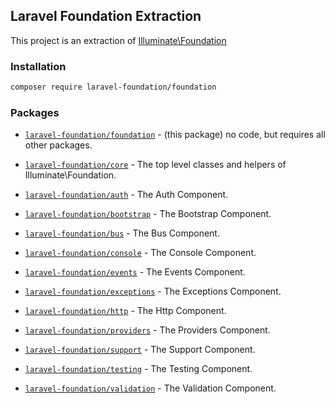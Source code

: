 ## Laravel Foundation Extraction

This project is an extraction of [Illuminate\Foundation](https://github.com/laravel/framework/tree/v5.7.9/src/Illuminate/Foundation)

### Installation

```bash
composer require laravel-foundation/foundation
```

### Packages

* [`laravel-foundation/foundation`](https://github.com/laravel-foundation/foundation) - (this package) no code, but requires all other packages.
* [`laravel-foundation/core`](https://github.com/laravel-foundation/core) - The top level classes and helpers of Illuminate\Foundation.


* [`laravel-foundation/auth`](https://github.com/laravel-foundation/auth) - The Auth Component.
* [`laravel-foundation/bootstrap`](https://github.com/laravel-foundation/bootstrap) - The Bootstrap Component.
* [`laravel-foundation/bus`](https://github.com/laravel-foundation/bus) - The Bus Component.
* [`laravel-foundation/console`](https://github.com/laravel-foundation/console) - The Console Component.
* [`laravel-foundation/events`](https://github.com/laravel-foundation/events) - The Events Component.
* [`laravel-foundation/exceptions`](https://github.com/laravel-foundation/exceptions) - The Exceptions Component.
* [`laravel-foundation/http`](https://github.com/laravel-foundation/http) - The Http Component.
* [`laravel-foundation/providers`](https://github.com/laravel-foundation/providers) - The Providers Component.
* [`laravel-foundation/support`](https://github.com/laravel-foundation/support) - The Support Component.
* [`laravel-foundation/testing`](https://github.com/laravel-foundation/testing) - The Testing Component.
* [`laravel-foundation/validation`](https://github.com/laravel-foundation/validation) - The Validation Component.